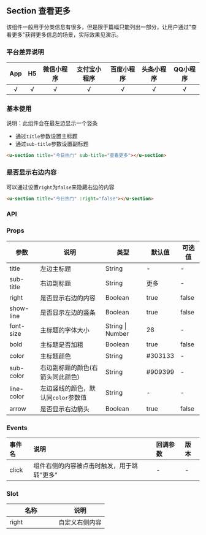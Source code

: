 ## Section 查看更多 <to-api/>

<demo-model url="/pages/componentsC/section/index"></demo-model>


该组件一般用于分类信息有很多，但是限于篇幅只能列出一部分，让用户通过"查看更多"获得更多信息的场景，实际效果见演示。


### 平台差异说明

|App|H5|微信小程序|支付宝小程序|百度小程序|头条小程序|QQ小程序|
|:-:|:-:|:-:|:-:|:-:|:-:|:-:|
|√|√|√|√|√|√|√|

### 基本使用

说明：此组件会在最左边显示一个竖条

- 通过`title`参数设置主标题
- 通过`sub-title`参数设置副标题

```html
<u-section title="今日热门" sub-title="查看更多"></u-section>
```

### 是否显示右边内容

可以通过设置`right`为`false`来隐藏右边的内容

```html
<u-section title="今日热门" :right="false"></u-section>
```


### API

### Props

| 参数          | 说明            | 类型            | 默认值             |  可选值   |
|-------------  |---------------- |---------------|------------------ |-------- |
| title | 左边主标题 | String | - | - |
| sub-title | 右边副标题 | String  | 更多 | - |
| right | 是否显示右边的内容 | Boolean  | true | false |
| show-line <Badge text="1.3.3" /> | 是否显示左边的竖条 | Boolean  | true | false |
| font-size | 主标题的字体大小 | String &#124; Number  | 28 | - |
| bold | 主标题是否加粗 | Boolean  | true | false |
| color | 主标题颜色 | String  | #303133 | - |
| sub-color | 右边副标题的颜色(右箭头同此颜色) | String  | #909399 | - |
| line-color <Badge text="1.5.5" /> | 左边竖线的颜色，默认同`color`参数值 | String  | - | - |
| arrow <Badge text="1.6.0" /> | 是否显示右边箭头 | Boolean  | true | false |


### Events


| 事件名 | 说明 | 回调参数 | 版本 |
| :- | :- | :- | :- |
| click | 组件右侧的内容被点击时触发，用于跳转"更多" | - | - |


### Slot

| 名称          | 说明            |
|-------------  |---------------- |
| right <Badge text="1.6.0" /> | 自定义右侧内容  |


<style scoped>
h3[id=slot] + table thead tr th:nth-child(2){
	width: 50%;
}
</style>
